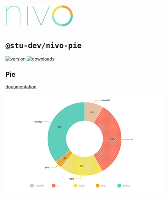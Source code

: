 <a href="https://nivo.rocks"><img alt="nivo" src="https://raw.githubusercontent.com/plouc/nivo/master/nivo.png" width="216" height="68"/></a>

# `@stu-dev/nivo-pie`

[![version](https://img.shields.io/npm/v/@stu-dev/nivo-pie?style=for-the-badge)](https://www.npmjs.com/package/@stu-dev/nivo-pie)
[![downloads](https://img.shields.io/npm/dm/@stu-dev/nivo-pie?style=for-the-badge)](https://www.npmjs.com/package/@stu-dev/nivo-pie)

## Pie

[documentation](http://nivo.rocks/pie/)

![Pie](https://raw.githubusercontent.com/plouc/nivo/master/website/src/assets/captures/pie.png)
